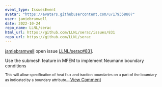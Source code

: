 ```yaml
---
event_type: IssuesEvent
avatar: "https://avatars.githubusercontent.com/u/17935880?"
user: jamiebramwell
date: 2022-10-24
repo_name: LLNL/serac
html_url: https://github.com/LLNL/serac/issues/831
repo_url: https://github.com/LLNL/serac
---
```


<a href='https://github.com/jamiebramwell' target='_blank'>jamiebramwell</a> open issue <a href='https://github.com/LLNL/serac/issues/831' target='_blank'>LLNL/serac#831</a>.

<p>Use the submesh feature in MFEM to implement Neumann boundary conditions</p><small>This will allow specification of heat flux and traction boundaries on a part of the boundary as indicated by a boundary attribute....</small><a href='https://github.com/LLNL/serac/issues/831' target='_blank'>View Comment</a>